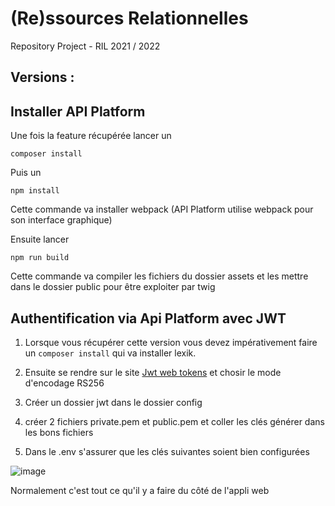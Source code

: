 # (Re)ssources Relationnelles
Repository Project - RIL 2021 / 2022

## Versions :



## Installer API Platform

Une fois la feature récupérée lancer un

```composer install```

Puis un

```npm install```

Cette commande va installer webpack (API Platform utilise webpack pour son interface graphique)

Ensuite lancer 

```npm run build```

Cette commande va compiler les fichiers du dossier assets et les mettre dans le dossier public pour être exploiter par twig



## Authentification via Api Platform avec JWT

1) Lorsque vous récupérer cette version vous devez impérativement faire un ``composer install`` qui va installer lexik.

2) Ensuite se rendre sur le site [Jwt web tokens](https://jwt.io/) et chosir le mode d'encodage RS256
3) Créer un dossier jwt dans le dossier config
4) créer 2 fichiers private.pem et public.pem et coller les clés générer dans les bons fichiers
5) Dans le .env s'assurer que les clés suivantes soient bien configurées

![image](https://user-images.githubusercontent.com/49317780/164980173-7621be6f-979f-45a4-9c79-1714ea59ed97.png)



Normalement c'est tout ce qu'il y a faire du côté de l'appli web

